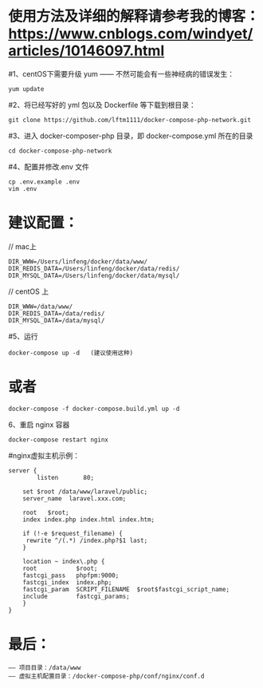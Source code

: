 # 使用方法及详细的解释请参考我的博客：https://www.cnblogs.com/windyet/articles/10146097.html

#1、centOS下需要升级 yum —— 不然可能会有一些神经病的错误发生：

	yum update

#2、将已经写好的 yml 包以及 Dockerfile 等下载到根目录：

	git clone https://github.com/lftm1111/docker-compose-php-network.git

#3、进入 docker-composer-php 目录，即 docker-compose.yml 所在的目录

	
	cd docker-compose-php-network

#4、配置并修改.env 文件

	cp .env.example .env
	vim .env

# 建议配置：

// mac上

	DIR_WWW=/Users/linfeng/docker/data/www/
	DIR_REDIS_DATA=/Users/linfeng/docker/data/redis/
	DIR_MYSQL_DATA=/Users/linfeng/docker/data/mysql/

// centOS 上

	DIR_WWW=/data/www/
	DIR_REDIS_DATA=/data/redis/
	DIR_MYSQL_DATA=/data/mysql/

#5、运行

	docker-compose up -d   (建议使用这种)
	
# 或者

	docker-compose -f docker-compose.build.yml up -d


6、重启 nginx 容器

	docker-compose restart nginx

#nginx虚拟主机示例：

	server {
    		listen       80;

	    set $root /data/www/laravel/public;
	    server_name  laravel.xxx.com;

	    root   $root;
	    index index.php index.html index.htm;

	    if (!-e $request_filename) {
		 rewrite ^/(.*) /index.php?$1 last;
	    }

	    location ~ index\.php {
		root           $root;
		fastcgi_pass   phpfpm:9000;
		fastcgi_index  index.php;
		fastcgi_param  SCRIPT_FILENAME  $root$fastcgi_script_name;
		include        fastcgi_params;
	    }
	}

# 最后：

	—— 项目目录：/data/www
	—— 虚拟主机配置目录：/docker-compose-php/conf/nginx/conf.d
